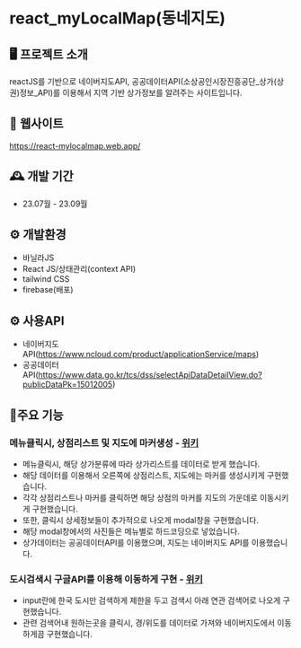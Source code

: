 # react_myLocalMap(동네지도)

## 🖥️ 프로젝트 소개
reactJS를 기반으로 네이버지도API, 공공데이터API(소상공인시장진흥공단_상가(상권)정보_API)를 이용해서 지역 기반 상가정보를 알려주는 사이트입니다.

## 🧭 웹사이트
https://react-mylocalmap.web.app/

## 🕰️ 개발 기간
- 23.07월 - 23.09월

## ⚙️ 개발환경
- 바닐라JS
- React JS/상태관리(context API)
- tailwind CSS
- firebase(배포)

## ⚙️ 사용API
- 네이버지도API(https://www.ncloud.com/product/applicationService/maps)
- 공공데이터API(https://www.data.go.kr/tcs/dss/selectApiDataDetailView.do?publicDataPk=15012005)

## 📌주요 기능
### 메뉴클릭시, 상점리스트 및 지도에 마커생성 - <a href="https://github.com/mandarinfactory/react_myLocalMap/wiki/%EC%A3%BC%EC%9A%94%EA%B8%B0%EB%8A%A5(%EB%A9%94%EB%89%B4%ED%81%B4%EB%A6%AD%EC%8B%9C,-%EC%83%81%EC%A0%90%EB%A6%AC%EC%8A%A4%ED%8A%B8-%EB%B0%8F-%EC%A7%80%EB%8F%84%EC%97%90-%EB%A7%88%EC%BB%A4%EC%83%9D%EC%84%B1)">위키</a>
- 메뉴클릭시, 해당 상가분류에 따라 상가리스트를 데이터로 받게 했습니다.
- 해당 데이터를 이용해서 오른쪽에 상점리스트, 지도에는 마커를 생성시키게 구현했습니다.
- 각각 상점리스트나 마커를 클릭하면 해당 상점의 마커를 지도의 가운데로 이동시키게 구현했습니다.
- 또한, 클릭시 상세정보들이 추가적으로 나오게 modal창을 구현했습니다.
- 해당 modal창에서의 사진들은 메뉴별로 하드코딩으로 넣었습니다.
- 상가데이터는 공공데이터API를 이용했으며, 지도는 네이버지도 API를 이용했습니다.

### 도시검색시 구글API를 이용해 이동하게 구현 - <a href="https://github.com/mandarinfactory/react_myLocalMap/wiki/%EC%A3%BC%EC%9A%94%EA%B8%B0%EB%8A%A5(%EB%8F%84%EC%8B%9C%EA%B2%80%EC%83%89%EC%8B%9C-%EA%B5%AC%EA%B8%80API%EB%A5%BC-%EC%9D%B4%EC%9A%A9%ED%95%B4-%EC%9D%B4%EB%8F%99%ED%95%98%EA%B2%8C-%EA%B5%AC%ED%98%84)">위키</a>
- input란에 한국 도시만 검색하게 제한을 두고 검색시 아래 연관 검색어로 나오게 구현했습니다.
- 관련 검색어내 원하는곳을 클릭시, 경/위도를 데이터로 가져와 네이버지도에서 이동하게끔 구현했습니다.
